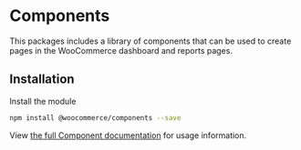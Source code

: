 # Components

This packages includes a library of components that can be used to create pages in the WooCommerce dashboard and reports pages.

## Installation

Install the module

```bash
npm install @woocommerce/components --save
```

View [the full Component documentation](https://woocommerce.github.io/wc-admin/#/components/) for usage information.
